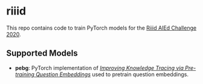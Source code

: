 # riiid


This repo contains code to train PyTorch models for the [Riiid AIEd Challenge 2020](https://www.kaggle.com/c/riiid-test-answer-prediction).

## Supported Models

* **pebg**: PyTorch implementation of [*Improving Knowledge Tracing via Pre-training Question Embeddings*](https://www.ijcai.org/Proceedings/2020/0219.pdf) used to
pretrain question embeddings.
